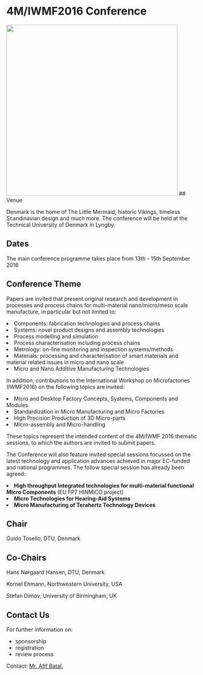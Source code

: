 # 4M/IWMF2016 Conference

<img src="http://www.4m-association.org/sites/www.4m-association.org/files/fjdghkdghkdghkdkhg.jpg" width="450px">
## Venue

Denmark is the home of The Little Mermaid, historic Vikings, timeless Scandinavian design and much more. The conference will be held at the Technical University of Denmark in Lyngby.

## Dates

The main conference programme takes place from 13th - 15th September 2016
## Conference Theme


Papers are invited that present original research and development in processes and process chains for multi-material nano/micro/meso scale manufacture, in particular but not limited to:

  <li>Components: fabrication technologies and process chains</li>
  <li>Systems: novel product designs and assembly technologies</li>
  <li>Process modelling and simulation</li>
  <li>Process characterisation including process chains</li>
  <li>Metrology: on-line monitoring and inspection systems/methods</li>
  <li>Materials: processing and characterisation of smart materials and material related issues in micro and nano scale</li>
  <li>Micro and Nano Additive Manufacturing Technologies

In addition, contributions to the International Workshop on Microfactories (IWMF2016) on the following topics are invited:

  <li>Micro and Desktop Factory Concepts, Systems, Components and Modules
  <li>Standardization in Micro Manufacturing and Micro Factories
  <li>High Precision Production of 3D Micro-parts
  <li>Micro-assembly and Micro-handling

These topics represent the intended content of the 4M/IWMF 2016 thematic sessions, to which the
authors are invited to submit papers. 

The Conference will also feature invited special sessions focussed
on the latest technology and application advances achieved in major EC-funded and national
programmes. The follow special session has already been agreed:

  <li><strong>High throughput Integrated technologies for multi-material functional MIcro
Components</strong> (EU FP7 HINMICO project)
  

  <li><strong>Micro Technologies for Hearing-Aid Systems</strong>

  <li><strong>Micro Manufacturing of Terahertz Technology Devices</strong>

## Chair

Guido Tosello, DTU, Denmark 

## Co-Chairs


Hans Nørgaard Hansen, DTU, Denmark

Kornel Ehmann, Northwestern University, USA

Stefan Dimov, University of Birmingham, UK

## Contact Us


For further information on:

- sponsorship
- registration
- review process

 
Contact: <a href="mailto:a.batal@bham.ac.uk">Mr. Afif Batal.</strong></a>